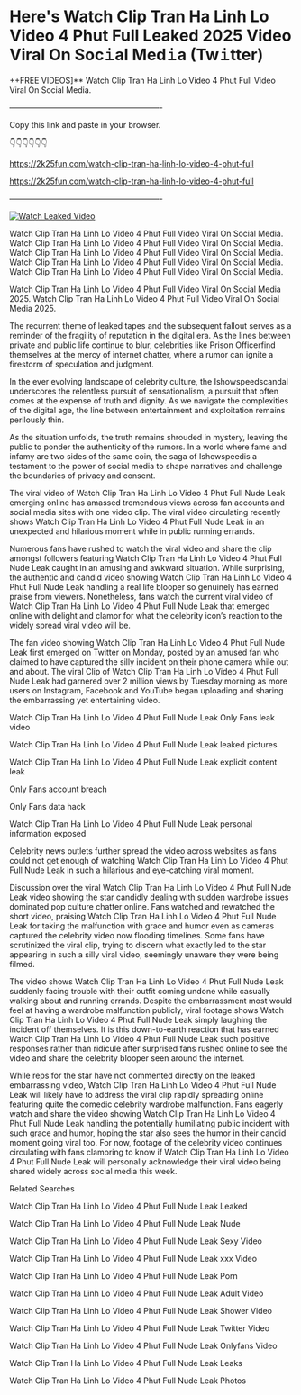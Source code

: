 # Here's Watch Clip Tran Ha Linh Lo Video 4 Phut Full Leaked 2025 Video Viral On Soc𝚒al Med𝚒a (Tw𝚒tter)

++FREE VIDEOS]** Watch Clip Tran Ha Linh Lo Video 4 Phut Full Video Viral On Social Media.

———————————————————-

Copy this link and paste in your browser.

👇👇👇👇👇👇

https://2k25fun.com/watch-clip-tran-ha-linh-lo-video-4-phut-full

https://2k25fun.com/watch-clip-tran-ha-linh-lo-video-4-phut-full

———————————————————-

[![Watch Leaked Video](https://miro.medium.com/v2/resize:fit:828/format:webp/1*cilzJN44JGOrTw9NJCrNHA.gif "Watch Leaked Video")](https://2k25fun.com/watch-clip-tran-ha-linh-lo-video-4-phut-full)

Watch Clip Tran Ha Linh Lo Video 4 Phut Full Video Viral On Social Media. Watch Clip Tran Ha Linh Lo Video 4 Phut Full Video Viral On Social Media. Watch Clip Tran Ha Linh Lo Video 4 Phut Full Video Viral On Social Media. Watch Clip Tran Ha Linh Lo Video 4 Phut Full Video Viral On Social Media. Watch Clip Tran Ha Linh Lo Video 4 Phut Full Video Viral On Social Media.

Watch Clip Tran Ha Linh Lo Video 4 Phut Full Video Viral On Social Media 2025. Watch Clip Tran Ha Linh Lo Video 4 Phut Full Video Viral On Social Media 2025.

The recurrent theme of leaked tapes and the subsequent fallout serves as a reminder of the fragility of reputation in the digital era. As the lines between private and public life continue to blur, celebrities like Prison Officerfind themselves at the mercy of internet chatter, where a rumor can ignite a firestorm of speculation and judgment.

In the ever evolving landscape of celebrity culture, the Ishowspeedscandal underscores the relentless pursuit of sensationalism, a pursuit that often comes at the expense of truth and dignity. As we navigate the complexities of the digital age, the line between entertainment and exploitation remains perilously thin.

As the situation unfolds, the truth remains shrouded in mystery, leaving the public to ponder the authenticity of the rumors. In a world where fame and infamy are two sides of the same coin, the saga of Ishowspeedis a testament to the power of social media to shape narratives and challenge the boundaries of privacy and consent.

The viral video of Watch Clip Tran Ha Linh Lo Video 4 Phut Full Nude Leak emerging online has amassed tremendous views across fan accounts and social media sites with one video clip. The viral video circulating recently shows Watch Clip Tran Ha Linh Lo Video 4 Phut Full Nude Leak in an unexpected and hilarious moment while in public running errands.

Numerous fans have rushed to watch the viral video and share the clip amongst followers featuring Watch Clip Tran Ha Linh Lo Video 4 Phut Full Nude Leak caught in an amusing and awkward situation. While surprising, the authentic and candid video showing Watch Clip Tran Ha Linh Lo Video 4 Phut Full Nude Leak handling a real life blooper so genuinely has earned praise from viewers. Nonetheless, fans watch the current viral video of Watch Clip Tran Ha Linh Lo Video 4 Phut Full Nude Leak that emerged online with delight and clamor for what the celebrity icon’s reaction to the widely spread viral video will be.

The fan video showing Watch Clip Tran Ha Linh Lo Video 4 Phut Full Nude Leak first emerged on Twitter on Monday, posted by an amused fan who claimed to have captured the silly incident on their phone camera while out and about. The viral Clip of Watch Clip Tran Ha Linh Lo Video 4 Phut Full Nude Leak had garnered over 2 million views by Tuesday morning as more users on Instagram, Facebook and YouTube began uploading and sharing the embarrassing yet entertaining video.

Watch Clip Tran Ha Linh Lo Video 4 Phut Full Nude Leak Only Fans leak video

Watch Clip Tran Ha Linh Lo Video 4 Phut Full Nude Leak leaked pictures

Watch Clip Tran Ha Linh Lo Video 4 Phut Full Nude Leak explicit content leak

Only Fans account breach

Only Fans data hack

Watch Clip Tran Ha Linh Lo Video 4 Phut Full Nude Leak personal information exposed

Celebrity news outlets further spread the video across websites as fans could not get enough of watching Watch Clip Tran Ha Linh Lo Video 4 Phut Full Nude Leak in such a hilarious and eye-catching viral moment.

Discussion over the viral Watch Clip Tran Ha Linh Lo Video 4 Phut Full Nude Leak video showing the star candidly dealing with sudden wardrobe issues dominated pop culture chatter online. Fans watched and rewatched the short video, praising Watch Clip Tran Ha Linh Lo Video 4 Phut Full Nude Leak for taking the malfunction with grace and humor even as cameras captured the celebrity video now flooding timelines. Some fans have scrutinized the viral clip, trying to discern what exactly led to the star appearing in such a silly viral video, seemingly unaware they were being filmed.

The video shows Watch Clip Tran Ha Linh Lo Video 4 Phut Full Nude Leak suddenly facing trouble with their outfit coming undone while casually walking about and running errands. Despite the embarrassment most would feel at having a wardrobe malfunction publicly, viral footage shows Watch Clip Tran Ha Linh Lo Video 4 Phut Full Nude Leak simply laughing the incident off themselves. It is this down-to-earth reaction that has earned Watch Clip Tran Ha Linh Lo Video 4 Phut Full Nude Leak such positive responses rather than ridicule after surprised fans rushed online to see the video and share the celebrity blooper seen around the internet.

While reps for the star have not commented directly on the leaked embarrassing video, Watch Clip Tran Ha Linh Lo Video 4 Phut Full Nude Leak will likely have to address the viral clip rapidly spreading online featuring quite the comedic celebrity wardrobe malfunction. Fans eagerly watch and share the video showing Watch Clip Tran Ha Linh Lo Video 4 Phut Full Nude Leak handling the potentially humiliating public incident with such grace and humor, hoping the star also sees the humor in their candid moment going viral too. For now, footage of the celebrity video continues circulating with fans clamoring to know if Watch Clip Tran Ha Linh Lo Video 4 Phut Full Nude Leak will personally acknowledge their viral video being shared widely across social media this week.

Related Searches

Watch Clip Tran Ha Linh Lo Video 4 Phut Full Nude Leak Leaked

Watch Clip Tran Ha Linh Lo Video 4 Phut Full Nude Leak Nude

Watch Clip Tran Ha Linh Lo Video 4 Phut Full Nude Leak Sexy Video

Watch Clip Tran Ha Linh Lo Video 4 Phut Full Nude Leak xxx Video

Watch Clip Tran Ha Linh Lo Video 4 Phut Full Nude Leak Porn

Watch Clip Tran Ha Linh Lo Video 4 Phut Full Nude Leak Adult Video

Watch Clip Tran Ha Linh Lo Video 4 Phut Full Nude Leak Shower Video

Watch Clip Tran Ha Linh Lo Video 4 Phut Full Nude Leak Twitter Video

Watch Clip Tran Ha Linh Lo Video 4 Phut Full Nude Leak Onlyfans Video

Watch Clip Tran Ha Linh Lo Video 4 Phut Full Nude Leak Leaks

Watch Clip Tran Ha Linh Lo Video 4 Phut Full Nude Leak Photos